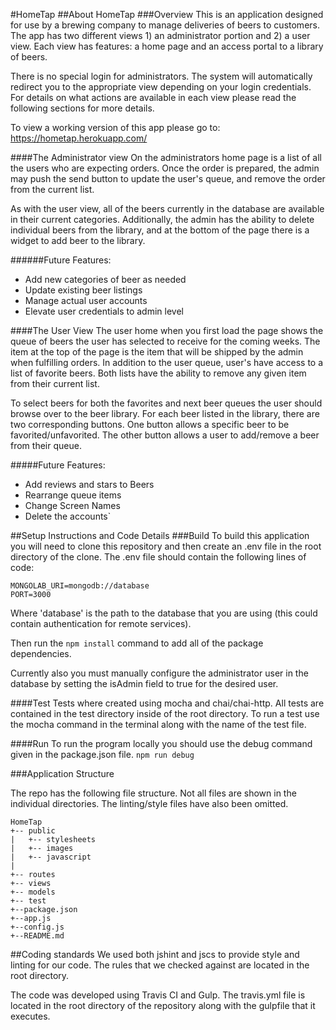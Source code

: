 #HomeTap
##About HomeTap
###Overview
This is an application designed for use by a brewing company to manage deliveries of beers to 
customers. The app has two different views 1) an administrator portion and 2) a user view. Each view has features: a home page and an access portal to a library of beers.

There is no special login for administrators. The system will automatically redirect you to the appropriate view depending on your login credentials. For details on what actions are available in each view please read the following sections for more details. 

To view a working version of this app please go to: https://hometap.herokuapp.com/

####The Administrator view
On the administrators home page is a list of all the users who are expecting orders. Once the order is prepared, the admin may push the send button to update the user's queue, and remove the order from the current list.

As with the user view, all of the beers currently in the database are available in their current categories. Additionally, the admin has the ability to delete individual beers from the library, and at the bottom of the page there is a widget to add beer to the library. 

######Future Features:
- Add new categories of beer as needed
- Update existing beer listings
- Manage actual user accounts
- Elevate user credentials to admin level

####The User View
The user home when you first load the page shows the queue of beers the user has selected to receive for the coming weeks. The item at the top of the page is the item that will be shipped by the admin when fulfilling orders. In addition to the user queue, user's have access to a list of favorite beers. Both lists have the ability to remove any given item from their current list.

To select beers for both the favorites and next beer queues the user should browse over to the beer library. For each beer listed in the library, there are two corresponding buttons. One button allows a specific beer to be favorited/unfavorited. The other button allows a user to add/remove a beer from their queue. 

#####Future Features:
- Add reviews and stars to Beers
- Rearrange queue items
- Change Screen Names
- Delete the accounts`

##Setup Instructions and Code Details
###Build
To build this application you will need to clone this repository and then create an .env file in the root directory of the clone. The .env file should contain the following lines of code:

```
MONGOLAB_URI=mongodb://database
PORT=3000
```
Where 'database' is the path to the database that you are using (this could contain authentication for remote services).

Then run the ```npm install``` command to add all of the package dependencies. 

Currently also you must manually configure the administrator user in the database by setting the isAdmin field to true for the desired user. 

####Test
Tests where created using mocha and chai/chai-http. All tests are contained in the test directory inside of the root directory. To run a test use the mocha command in the terminal along with the name of the test file.

####Run
To run the program locally you should use the debug command given in the package.json file. ```npm run debug```

###Application Structure

The repo has the following file structure. Not all files are shown in the individual directories. The linting/style files have also been omitted. 

```
HomeTap
+-- public
|   +-- stylesheets
|   +-- images
|   +-- javascript
|
+-- routes
+-- views
+-- models
+-- test
+--package.json
+--app.js
+--config.js
+--README.md
```
##Coding standards
We used both jshint and jscs to provide style and linting for our code. The rules that we checked against are located in the root directory.

The code was developed using Travis CI and Gulp. The travis.yml file is located in the root directory of the repository along with the gulpfile that it executes. 
